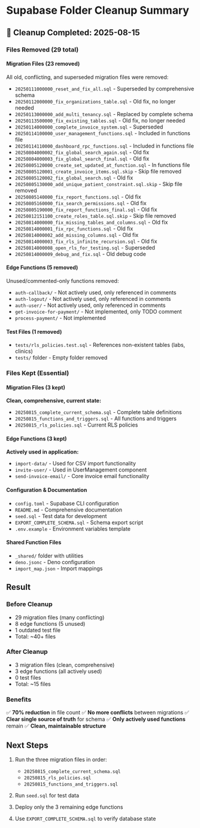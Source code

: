 # Supabase Folder Cleanup Summary

## 🧹 Cleanup Completed: 2025-08-15

### Files Removed (29 total)

#### Migration Files (23 removed)
All old, conflicting, and superseded migration files were removed:
- `20250111000000_reset_and_fix_all.sql` - Superseded by comprehensive schema
- `20250112000000_fix_organizations_table.sql` - Old fix, no longer needed
- `20250113000000_add_multi_tenancy.sql` - Replaced by complete schema
- `20250113500000_fix_existing_tables.sql` - Old fix, no longer needed
- `20250114000000_complete_invoice_system.sql` - Superseded
- `20250114100000_user_management_functions.sql` - Included in functions file
- `20250114110000_dashboard_rpc_functions.sql` - Included in functions file
- `20250804000002_fix_global_search_again.sql` - Old fix
- `20250804000003_fix_global_search_final.sql` - Old fix
- `20250805120000_create_set_updated_at_function.sql` - In functions file
- `20250805120001_create_invoice_items.sql.skip` - Skip file removed
- `20250805120002_fix_global_search.sql` - Old fix
- `20250805130000_add_unique_patient_constraint.sql.skip` - Skip file removed
- `20250805140000_fix_report_functions.sql` - Old fix
- `20250805160000_fix_search_permissions.sql` - Old fix
- `20250805190000_fix_report_functions_final.sql` - Old fix
- `20250812151100_create_roles_table.sql.skip` - Skip file removed
- `20250814000000_fix_missing_tables_and_columns.sql` - Old fix
- `20250814000001_fix_rpc_functions.sql` - Old fix
- `20250814000002_add_missing_columns.sql` - Old fix
- `20250814000003_fix_rls_infinite_recursion.sql` - Old fix
- `20250814000008_open_rls_for_testing.sql` - Superseded
- `20250814000009_debug_and_fix.sql` - Old debug code

#### Edge Functions (5 removed)
Unused/commented-only functions removed:
- `auth-callback/` - Not actively used, only referenced in comments
- `auth-logout/` - Not actively used, only referenced in comments
- `auth-user/` - Not actively used, only referenced in comments
- `get-invoice-for-payment/` - Not implemented, only TODO comment
- `process-payment/` - Not implemented

#### Test Files (1 removed)
- `tests/rls_policies.test.sql` - References non-existent tables (labs, clinics)
- `tests/` folder - Empty folder removed

### Files Kept (Essential)

#### Migration Files (3 kept)
**Clean, comprehensive, current state:**
- `20250815_complete_current_schema.sql` - Complete table definitions
- `20250815_functions_and_triggers.sql` - All functions and triggers
- `20250815_rls_policies.sql` - Current RLS policies

#### Edge Functions (3 kept)
**Actively used in application:**
- `import-data/` - Used for CSV import functionality
- `invite-user/` - Used in UserManagement component
- `send-invoice-email/` - Core invoice email functionality

#### Configuration & Documentation
- `config.toml` - Supabase CLI configuration
- `README.md` - Comprehensive documentation
- `seed.sql` - Test data for development
- `EXPORT_COMPLETE_SCHEMA.sql` - Schema export script
- `.env.example` - Environment variables template

#### Shared Function Files
- `_shared/` folder with utilities
- `deno.jsonc` - Deno configuration
- `import_map.json` - Import mappings

## Result

### Before Cleanup
- 29 migration files (many conflicting)
- 8 edge functions (5 unused)
- 1 outdated test file
- Total: ~40+ files

### After Cleanup
- 3 migration files (clean, comprehensive)
- 3 edge functions (all actively used)
- 0 test files
- Total: ~15 files

### Benefits
✅ **70% reduction** in file count
✅ **No more conflicts** between migrations
✅ **Clear single source of truth** for schema
✅ **Only actively used functions** remain
✅ **Clean, maintainable structure**

## Next Steps

1. Run the three migration files in order:
   - `20250815_complete_current_schema.sql`
   - `20250815_rls_policies.sql`
   - `20250815_functions_and_triggers.sql`

2. Run `seed.sql` for test data

3. Deploy only the 3 remaining edge functions

4. Use `EXPORT_COMPLETE_SCHEMA.sql` to verify database state